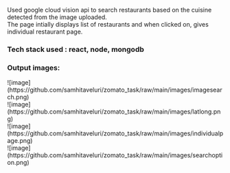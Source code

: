 
Used google cloud vision api to search restaurants based on the cuisine detected from the image uploaded.
<br>
The page intially displays list of restaurants and when clicked on, gives individual restaurant page.
<br>
<h3>Tech stack used : react, node, mongodb </h3>
<h3>Output images:</h3>
![image](https://github.com/samhitaveluri/zomato_task/raw/main/images/imagesearch.png)
<br>
![image](https://github.com/samhitaveluri/zomato_task/raw/main/images/latlong.png)
<br>
![image](https://github.com/samhitaveluri/zomato_task/raw/main/images/individualpage.png)
<br>
![image](https://github.com/samhitaveluri/zomato_task/raw/main/images/searchoption.png)


